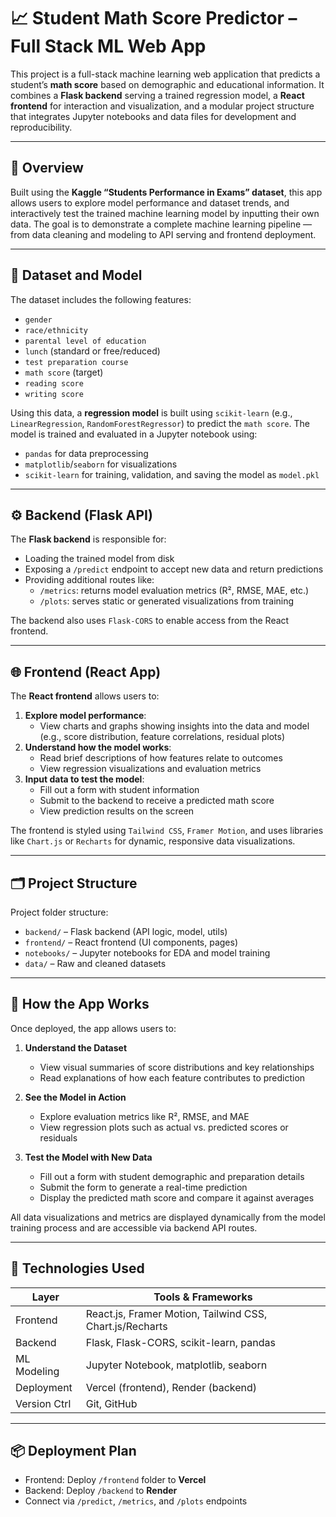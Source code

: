 # 📈 Student Math Score Predictor – Full Stack ML Web App

This project is a full-stack machine learning web application that predicts a student’s **math score** based on demographic and educational information. It combines a **Flask backend** serving a trained regression model, a **React frontend** for interaction and visualization, and a modular project structure that integrates Jupyter notebooks and data files for development and reproducibility.

---

## 🧠 Overview

Built using the **Kaggle “Students Performance in Exams” dataset**, this app allows users to explore model performance and dataset trends, and interactively test the trained machine learning model by inputting their own data. The goal is to demonstrate a complete machine learning pipeline — from data cleaning and modeling to API serving and frontend deployment.

---

## 🧾 Dataset and Model

The dataset includes the following features:
- `gender`
- `race/ethnicity`
- `parental level of education`
- `lunch` (standard or free/reduced)
- `test preparation course`
- `math score` (target)
- `reading score`
- `writing score`

Using this data, a **regression model** is built using `scikit-learn` (e.g., `LinearRegression`, `RandomForestRegressor`) to predict the `math score`. The model is trained and evaluated in a Jupyter notebook using:
- `pandas` for data preprocessing
- `matplotlib`/`seaborn` for visualizations
- `scikit-learn` for training, validation, and saving the model as `model.pkl`

---

## ⚙️ Backend (Flask API)

The **Flask backend** is responsible for:
- Loading the trained model from disk
- Exposing a `/predict` endpoint to accept new data and return predictions
- Providing additional routes like:
  - `/metrics`: returns model evaluation metrics (R², RMSE, MAE, etc.)
  - `/plots`: serves static or generated visualizations from training

The backend also uses `Flask-CORS` to enable access from the React frontend.

---

## 🌐 Frontend (React App)

The **React frontend** allows users to:
1. **Explore model performance**:
   - View charts and graphs showing insights into the data and model (e.g., score distribution, feature correlations, residual plots)
2. **Understand how the model works**:
   - Read brief descriptions of how features relate to outcomes
   - View regression visualizations and evaluation metrics
3. **Input data to test the model**:
   - Fill out a form with student information
   - Submit to the backend to receive a predicted math score
   - View prediction results on the screen

The frontend is styled using `Tailwind CSS`, `Framer Motion`, and uses libraries like `Chart.js` or `Recharts` for dynamic, responsive data visualizations.

---

## 🗂️ Project Structure

Project folder structure:
- `backend/` – Flask backend (API logic, model, utils)
- `frontend/` – React frontend (UI components, pages)
- `notebooks/` – Jupyter notebooks for EDA and model training
- `data/` – Raw and cleaned datasets

---

## 🚀 How the App Works

Once deployed, the app allows users to:

1. **Understand the Dataset**
   - View visual summaries of score distributions and key relationships
   - Read explanations of how each feature contributes to prediction

2. **See the Model in Action**
   - Explore evaluation metrics like R², RMSE, and MAE
   - View regression plots such as actual vs. predicted scores or residuals

3. **Test the Model with New Data**
   - Fill out a form with student demographic and preparation details
   - Submit the form to generate a real-time prediction
   - Display the predicted math score and compare it against averages

All data visualizations and metrics are displayed dynamically from the model training process and are accessible via backend API routes.

---

## 🧪 Technologies Used

| Layer        | Tools & Frameworks                        |
|--------------|-------------------------------------------|
| Frontend     | React.js, Framer Motion, Tailwind CSS, Chart.js/Recharts |
| Backend      | Flask, Flask-CORS, scikit-learn, pandas   |
| ML Modeling  | Jupyter Notebook, matplotlib, seaborn     |
| Deployment   | Vercel (frontend), Render (backend)       |
| Version Ctrl | Git, GitHub                               |

---

## 📦 Deployment Plan

- Frontend: Deploy `/frontend` folder to **Vercel**
- Backend: Deploy `/backend` to **Render**
- Connect via `/predict`, `/metrics`, and `/plots` endpoints
